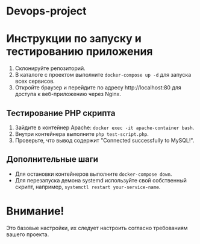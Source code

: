 # Devops-project

# Инструкции по запуску и тестированию приложения

1. Склонируйте репозиторий.
2. В каталоге с проектом выполните `docker-compose up -d` для запуска всех сервисов.
3. Откройте браузер и перейдите по адресу http://localhost:80 для доступа к веб-приложению через Nginx.

## Тестирование PHP скрипта

1. Зайдите в контейнер Apache: `docker exec -it apache-container bash`.
2. Внутри контейнера выполните `php test-script.php`.
3. Проверьте, что вывод содержит "Connected successfully to MySQL!".

## Дополнительные шаги

- Для остановки контейнеров выполните `docker-compose down`.
- Для перезапуска демона systemd используйте свой собственный скрипт, например, `systemctl restart your-service-name`.

# Внимание!

Это базовые настройки, их следует настроить согласно требованиям вашего проекта.

